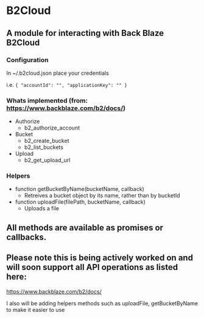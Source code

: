 # B2Cloud

## A module for interacting with Back Blaze B2Cloud


### Configuration

In ~/.b2cloud.json place your credentials

i.e.
`{
        "accountId": "",
        "applicationKey": ""
}`


### Whats implemented (from: https://www.backblaze.com/b2/docs/)

- Authorize
  - b2_authorize_account
- Bucket
  - b2_create_bucket
  - b2_list_buckets
- Upload
  - b2_get_upload_url


### Helpers

- function getBucketByName(bucketName, callback)
  - Retreives a bucket object by its name, rather than by bucketId
- function uploadFile(filePath, bucketName, callback)
  - Uploads a file

## All methods are available as promises or callbacks.

## Please note this is being actively worked on and will soon support all API operations as listed here:
https://www.backblaze.com/b2/docs/

I also will be adding helpers methods such as uploadFile, getBucketByName to make it easier to use

